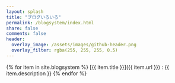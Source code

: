 ```yaml
---
layout: splash
title: "ブログいろいろ"
permalink: /blogsystem/index.html
share: false
comments: false
header:
  overlay_image: /assets/images/github-header.png
  overlay_filter: rgba(255, 255, 255, 0.5)
---
```


{% for item in site.blogsystem %}
  [{{ item.title }}]({{ item.url }})
  : {{ item.description }}
{% endfor %}